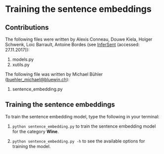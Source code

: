 # Training the sentence embeddings

## Contributions

The following files were written by Alexis Conneau, Douwe Kiela, Holger Schwenk, Loic Barrault, Antoine Bordes (see [InferSent](https://github.com/facebookresearch/InferSent) (accessed: 27.11.2017)):
  1. models.py
  2. xutils.py
 
The following file was written by Michael Bühler (buehler_michael@bluewin.ch):
  1. sentence_embedding.py
  
  
## Training the sentence embeddings


To train the sentence embedding model, type the following in your terminal:

1) `python sentence_embedding.py` to train the sentence embedding model for the category **Wine**.

2)  `python sentence_embedding.py -h` to see the available options for training the model.

